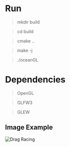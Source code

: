 # Run

> mkdir build

> cd build

> cmake ..

> make -j

> ./oceanGL

# Dependencies

> OpenGL

> GLFW3

> GLEW
 
## Image Example

![Drag Racing](./example/oceanGL.png)
